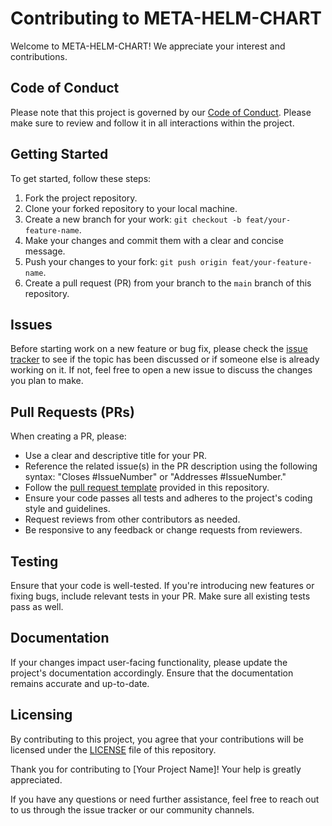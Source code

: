 # Contributing to META-HELM-CHART

Welcome to META-HELM-CHART! We appreciate your interest and contributions.

## Code of Conduct

Please note that this project is governed by our [Code of Conduct](./CODE_OF_CONDUCT.md). Please make sure to review and follow it in all interactions within the project.

## Getting Started

To get started, follow these steps:

1. Fork the project repository.
2. Clone your forked repository to your local machine.
3. Create a new branch for your work: `git checkout -b feat/your-feature-name`.
4. Make your changes and commit them with a clear and concise message.
5. Push your changes to your fork: `git push origin feat/your-feature-name`.
6. Create a pull request (PR) from your branch to the `main` branch of this repository.

## Issues

Before starting work on a new feature or bug fix, please check the [issue tracker](https://github.com/AigisCorp/meta-helm-chart/issues) to see if the topic has been discussed or if someone else is already working on it. If not, feel free to open a new issue to discuss the changes you plan to make.

## Pull Requests (PRs)

When creating a PR, please:

- Use a clear and descriptive title for your PR.
- Reference the related issue(s) in the PR description using the following syntax: "Closes #IssueNumber" or "Addresses #IssueNumber."
- Follow the [pull request template](.github/PULL_REQUEST_TEMPLATE.md) provided in this repository.
- Ensure your code passes all tests and adheres to the project's coding style and guidelines.
- Request reviews from other contributors as needed.
- Be responsive to any feedback or change requests from reviewers.

## Testing

Ensure that your code is well-tested. If you're introducing new features or fixing bugs, include relevant tests in your PR. Make sure all existing tests pass as well.

## Documentation

If your changes impact user-facing functionality, please update the project's documentation accordingly. Ensure that the documentation remains accurate and up-to-date.

## Licensing

By contributing to this project, you agree that your contributions will be licensed under the [LICENSE](./LICENSE) file of this repository.

Thank you for contributing to [Your Project Name]! Your help is greatly appreciated.

If you have any questions or need further assistance, feel free to reach out to us through the issue tracker or our community channels.
